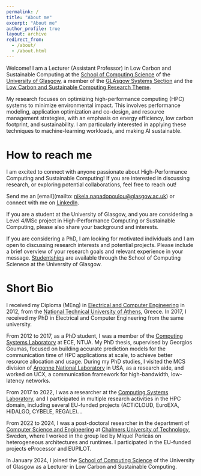 ```yaml
---
permalink: /
title: "About me"
excerpt: "About me"
author_profile: true
layout: archive
redirect_from: 
  - /about/
  - /about.html
---
```


Welcome! I am a Lecturer (Assistant Professor) in Low Carbon and Sustainable Computing at the [School of Computing Science](https://www.gla.ac.uk/schools/computing/) of the [University of Glasgow](https://www.gla.ac.uk), a member of the [GLAsgow Systems Section](https://www.gla.ac.uk/schools/computing/research/researchsections/systems-section) and the [Low Carbon and Sustainable Computing Research Theme](https://www.gla.ac.uk/schools/computing/research/researchthemes/lowcarbon). 

My research focuses on optimizing high-performance computing (HPC) systems to minimize environmental impact. This involves performance modeling, application optimization and co-design, and resource management strategies, with an emphasis on energy efficiency, low carbon footprint, and sustainability. I am particularly interested in applying these techniques to machine-learning workloads, and making AI sustainable. 

How to reach me
=====
I am excited to connect with anyone passionate about High-Performance Computing and Sustainable Computing! If you are
interested in discussing research, or exploring potential collaborations, feel free to reach out!

Send me an [email](mailto: nikela.papadopoulou@glasgow.ac.uk) or connect with me on [LinkedIn](https://www.linkedin.com/in/nikelapapadopoulou).

If you are a student at the University of Glasgow, and you are considering a Level 4/MSc project in High-Performance
Computing or Sustainable Computing, please also share your background and interests. 

If you are considering a PhD, I am looking for motivated individuals and I am open to discussing research interests and
potential projects. Please include a brief overview of your research goals and relevant experience in your message.
[Studentships](https://www.gla.ac.uk/schools/computing/postgraduateresearch/prospectivestudents/studentshipinformation)
are available through the School of Computing Scienece at the University of Glasgow. 

Short Bio
======
I received my Diploma (MEng) in [Electrical and Computer Engineering](https://www.ece.ntua.gr) in 2012, from the [National Technical University of Athens](https://www.ntua.gr), Greece. In 2017, I received my PhD in Electrical and Computer Engineering from the same university.

From 2012 to 2017, as a PhD student, I was a member of the [Computing Systems Laboratory](https://cslab.ece.ntua.gr) at ECE, NTUA. My PhD thesis, supervised by Georgios Goumas, focused on building accurate prediction models for the communication time of HPC applications at scale, to achieve better resource allocation and usage. During my PhD studies, I visited the MCS division of [Argonne National Laboratory](https://www.anl.gov/mcs) in USA, as a research aide, and worked on UCX, a communication framework for high-bandwidth, low-latency networks.  

From 2017 to 2022, I was a researcher at the [Computing Systems Laboratory](http://cslab.ece.ntua.gr), and I participated in multiple research activities in the HPC domain, including several EU-funded projects (ACTiCLOUD, EuroEXA, HiDALGO, CYBELE, REGALE). . 

From 2022 to 2024, I was a post-doctoral researcher in the department of [Computer Science and Engineering](https://www.chalmers.se/en/departments/cse/) at [Chalmers University of Technology](https://www.chalmers.se), Sweden, where I worked in the group led by Miquel Pericàs on heterogeneous architectures and runtimes. I participated in the EU-funded projects eProcessor and EUPILOT.  

In January 2024, I joined the [School of Computing Science](https://www.gla.ac.uk/schools/computing/) of the University of Glasgow as a Lecturer in Low Carbon and Sustainable Computing.


